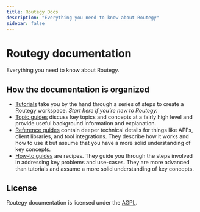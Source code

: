 ```yaml
---
title: Routegy Docs
description: "Everything you need to know about Routegy"
sidebar: false
---
```


# Routegy documentation

Everything you need to know about Routegy.

## How the documentation is organized

* [Tutorials](tutorial/) take you by the hand through a series of steps to create a Routegy workspace. _Start here if you’re new to Routegy._
* [Topic guides](topic/) discuss key topics and concepts at a fairly high level and provide useful background information and explanation.
* [Reference guides](reference/) contain deeper technical details for things like API's, client libraries, and tool integrations. They describe how it works and how to use it but assume that you have a more solid understanding of key concepts.
* [How-to guides](how-to/) are recipes. They guide you through the steps involved in addressing key problems and use-cases. They are more advanced than tutorials and assume a more solid understanding of key concepts.

## License

Routegy documentation is licensed under the [AGPL](LICENSE.md).
